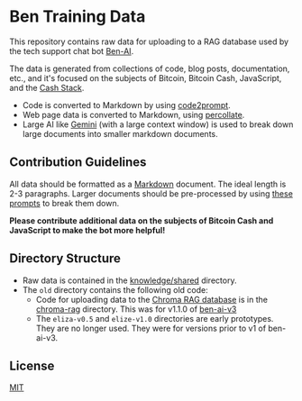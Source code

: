 # Ben Training Data

This repository contains raw data for uploading to a RAG database used by the tech support chat bot [Ben-AI](https://github.com/christroutner/ben-ai-v3).

The data is generated from collections of code, blog posts, documentation, etc., and it's focused on the subjects of Bitcoin, Bitcoin Cash, JavaScript, and the [Cash Stack](https://cashstack.info).

- Code is converted to Markdown by using [code2prompt](https://github.com/mufeedvh/code2prompt).
- Web page data is converted to Markdown, using [percollate](https://github.com/danburzo/percollate).
- Large AI like [Gemini](https://gemini.google.com/) (with a large context window) is used to break down large documents into smaller markdown documents.

## Contribution Guidelines

All data should be formatted as a [Markdown](https://www.markdownguide.org/basic-syntax/) document. The ideal length is 2-3 paragraphs. Larger documents should be pre-processed by using [these prompts](./knowledge/shared/websites/prompts.md) to break them down.

**Please contribute additional data on the subjects of Bitcoin Cash and JavaScript to make the bot more helpful!**

## Directory Structure

- Raw data is contained in the [knowledge/shared](./knowledge/shared) directory.
- The `old` directory contains the following old code:
  - Code for uploading data to the [Chroma RAG database](https://github.com/christroutner/chroma-rag) is in the [chroma-rag](./chroma-rag) directory. This was for v1.1.0 of [ben-ai-v3](https://github.com/christroutner/ben-ai-v3)
  - The `eliza-v0.5` and `elize-v1.0` directories are early prototypes. They are no longer used. They were for versions prior to v1 of ben-ai-v3.

## License
[MIT](./LICENSE.md)